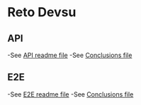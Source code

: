 # Reto Devsu

## API

-See [API readme file](API-automation/README.md)
-See [Conclusions file](API-automation/CONCLUSIONS.md)

## E2E

-See [E2E readme file](E2E-automation/README.md)
-See [Conclusions file](E2E-automation/CONCLUSIONS.md)
